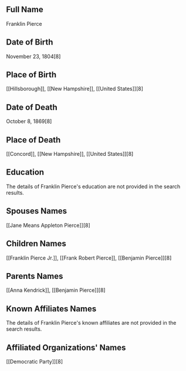 ## Full Name
Franklin Pierce

## Date of Birth
November 23, 1804[8]

## Place of Birth
[[Hillsborough]], [[New Hampshire]], [[United States]][8]

## Date of Death
October 8, 1869[8]

## Place of Death
[[Concord]], [[New Hampshire]], [[United States]][8]

## Education
The details of Franklin Pierce's education are not provided in the search results.

## Spouses Names
[[Jane Means Appleton Pierce]][8]

## Children Names
[[Franklin Pierce Jr.]], [[Frank Robert Pierce]], [[Benjamin Pierce]][8]

## Parents Names
[[Anna Kendrick]], [[Benjamin Pierce]][8]

## Known Affiliates Names
The details of Franklin Pierce's known affiliates are not provided in the search results.

## Affiliated Organizations' Names
[[Democratic Party]][8]

